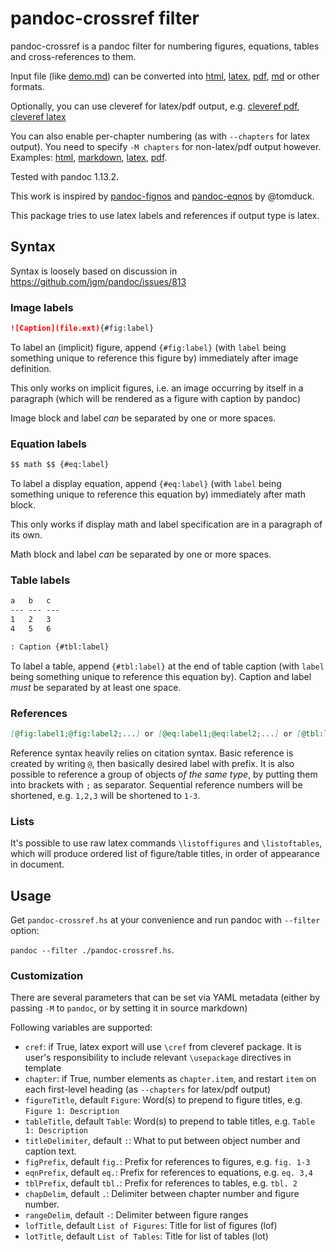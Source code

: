 # pandoc-crossref filter

pandoc-crossref is a pandoc filter for numbering figures, equations, tables and cross-references to them.

Input file (like [demo.md][demo-md]) can be converted into [html][html], [latex][latex], [pdf][pdf], [md][md] or other formats.

Optionally, you can use cleveref for latex/pdf output, e.g. [cleveref pdf][cpdf], [cleveref latex][clatex]

You can also enable per-chapter numbering (as with `--chapters` for latex output). You need to specify `-M chapters` for non-latex/pdf output however. Examples: [html][chap-html], [markdown][chap-markdown], [latex][chap-latex], [pdf][chap-pdf].

[demo-md]: http://lierdakil.github.io/pandoc-crossref/demo.md
[html]: http://lierdakil.github.io/pandoc-crossref/output.html
[latex]: http://lierdakil.github.io/pandoc-crossref/output.latex
[pdf]: http://lierdakil.github.io/pandoc-crossref/output.pdf
[md]: http://lierdakil.github.io/pandoc-crossref/output.md
[chap-html]: http://lierdakil.github.io/pandoc-crossref/output-chapters.html
[chap-latex]:http://lierdakil.github.io/pandoc-crossref/output-chapters.latex
[chap-markdown]:http://lierdakil.github.io/pandoc-crossref/output-chapters.md
[chap-pdf]:http://lierdakil.github.io/pandoc-crossref/output-chapters.pdf
[clatex]: http://lierdakil.github.io/pandoc-crossref/output-cref.latex
[cpdf]: http://lierdakil.github.io/pandoc-crossref/output-cref.pdf


Tested with pandoc 1.13.2.

This work is inspired by [pandoc-fignos][1] and [pandoc-eqnos][2] by @tomduck.

[1]: https://github.com/tomduck/pandoc-fignos
[2]: https://github.com/tomduck/pandoc-eqnos

This package tries to use latex labels and references if output type is latex.

## Syntax

Syntax is loosely based on discussion in <https://github.com/jgm/pandoc/issues/813>

### Image labels

```markdown
![Caption](file.ext){#fig:label}
```

To label an (implicit) figure, append `{#fig:label}` (with `label` being something unique to reference this figure by) immediately after image definition.

This only works on implicit figures, i.e. an image occurring by itself in a paragraph (which will be rendered as a figure with caption by pandoc)

Image block and label *can* be separated by one or more spaces.

### Equation labels

```markdown
$$ math $$ {#eq:label}
```

To label a display equation, append `{#eq:label}` (with `label` being something unique to reference this equation by) immediately after math block.

This only works if display math and label specification are in a paragraph of its own.

Math block and label *can* be separated by one or more spaces.

### Table labels

```markdown
a   b   c
--- --- ---
1   2   3
4   5   6

: Caption {#tbl:label}
```

To label a table, append `{#tbl:label}` at the end of table caption (with `label` being something unique to reference this equation by). Caption and label *must* be separated by at least one space.

### References

```markdown
[@fig:label1;@fig:label2;...] or [@eq:label1;@eq:label2;...] or [@tbl:label1;@tbl:label2;...] or @fig:label or @eq:label or @tbl:label
```

Reference syntax heavily relies on citation syntax. Basic reference is created by writing `@`, then basically desired label with prefix. It is also possible to reference a group of objects *of the same type*, by putting them into brackets with `;` as separator. Sequential reference numbers will be shortened, e.g. `1,2,3` will be shortened to `1-3`.

### Lists

It's possible to use raw latex commands `\listoffigures` and `\listoftables`, which will produce ordered list of figure/table titles, in order of appearance in document.

## Usage

Get `pandoc-crossref.hs` at your convenience and run pandoc with `--filter` option:

`pandoc --filter ./pandoc-crossref.hs`.

### Customization

There are several parameters that can be set via YAML metadata (either by passing `-M` to `pandoc`, or by setting it in source markdown)

Following variables are supported:

* `cref`: if True, latex export will use `\cref` from cleveref package. It is user's responsibility to include relevant `\usepackage` directives in template
* `chapter`: if True, number elements as `chapter.item`, and restart `item` on each first-level heading (as `--chapters` for latex/pdf output)
* `figureTitle`, default `Figure`: Word(s) to prepend to figure titles, e.g. `Figure 1: Description`
* `tableTitle`, default `Table`: Word(s) to prepend to table titles, e.g. `Table 1: Description`
* `titleDelimiter`, default `:`: What to put between object number and caption text.
* `figPrefix`, default `fig.`: Prefix for references to figures, e.g. `fig. 1-3`
* `eqnPrefix`, default `eq.`: Prefix for references to equations, e.g. `eq. 3,4`
* `tblPrefix`, default `tbl.`: Prefix for references to tables, e.g. `tbl. 2`
* `chapDelim`, default `.`: Delimiter between chapter number and figure number.
* `rangeDelim`, default `-`: Delimiter between figure ranges
* `lofTitle`, default `List of Figures`: Title for list of figures (lof)
* `lotTitle`, default `List of Tables`: Title for list of tables (lot)
